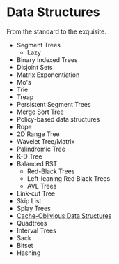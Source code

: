 # Data Structures

From the standard to the exquisite.

* Segment Trees
	* Lazy
* Binary Indexed Trees
* Disjoint Sets
* Matrix Exponentiation
* Mo's
* Trie
* Treap
* Persistent Segment Trees
* Merge Sort Tree
* Policy-based data structures
* Rope
* 2D Range Tree
* Wavelet Tree/Matrix
* Palindromic Tree
* K-D Tree
* Balanced BST
	* Red-Black Trees
	* Left-leaning Red Black Trees
	* AVL Trees
* Link-cut Tree
* Skip List
* Splay Trees
* [Cache-Oblivious Data Structures](https://blogs.msdn.microsoft.com/devdev/2007/06/12/cache-oblivious-data-structures/)
* Quadtrees
* Interval Trees
* Sack
* Bitset
* Hashing
